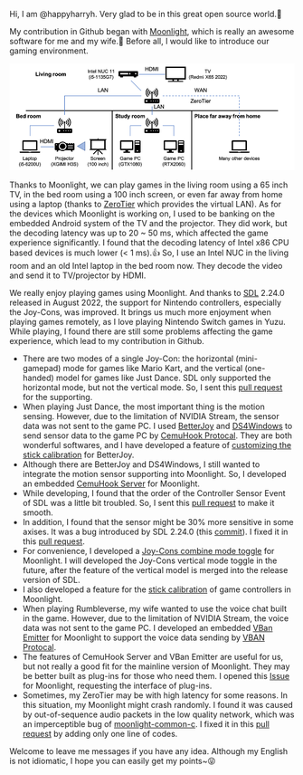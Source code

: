 Hi, I am @happyharryh. Very glad to be in this great open source world.🎉

My contribution in Github began with [Moonlight](https://github.com/moonlight-stream/moonlight-qt), which is really an awesome software for me and my wife.👏 Before all, I would like to introduce our gaming environment.

![gaming environment](https://github.com/happyharryh/happyharryh/raw/main/gaming_environment.png)

Thanks to Moonlight, we can play games in the living room using a 65 inch TV, in the bed room using a 100 inch screen, or even far away from home using a laptop (thanks to [ZeroTier](https://www.zerotier.com/) which provides the virtual LAN). As for the devices which Moonlight is working on, I used to be banking on the embedded Android system of the TV and the projector. They did work, but the decoding latency was up to 20 ~ 50 ms, which affected the game experience significantly. I found that the decoding latency of Intel x86 CPU based devices is much lower (< 1 ms).👍 So, I use an Intel NUC in the living room and an old Intel laptop in the bed room now. They decode the video and send it to TV/projector by HDMI.

We really enjoy playing games using Moonlight. And thanks to [SDL](https://github.com/libsdl-org/SDL) 2.24.0 released in August 2022, the support for Nintendo controllers, especially the Joy-Cons, was improved. It brings us much more enjoyment when playing games remotely, as I love playing Nintendo Switch games in Yuzu. While playing, I found there are still some problems affecting the game experience, which lead to my contribution in Github.

- There are two modes of a single Joy-Con: the horizontal (mini-gamepad) mode for games like Mario Kart, and the vertical (one-handed) model for games like Just Dance. SDL only supported the horizontal mode, but not the vertical mode. So, I sent this [pull request](https://github.com/libsdl-org/SDL/pull/6303) for the supporting.
- When playing Just Dance, the most important thing is the motion sensing. However, due to the limitation of NVIDIA Stream, the sensor data was not sent to the game PC. I used [BetterJoy](https://github.com/Davidobot/BetterJoy) and [DS4Windows](https://github.com/Ryochan7/DS4Windows) to send sensor data to the game PC by [CemuHook Protocal](https://github.com/v1993/cemuhook-protocol). They are both wonderful softwares, and I have developed a feature of [customizing the stick calibration](https://github.com/happyharryh/BetterJoy/tree/calibration-for-sticks) for BetterJoy.
- Although there are BetterJoy and DS4Windows, I still wanted to integrate the motion sensor supporting into Moonlight. So, I developed an embedded [CemuHook Server](https://github.com/happyharryh/moonlight-qt/tree/cemuhook-server) for Moonlight.
- While developing, I found that the order of the Controller Sensor Event of SDL was a little bit troubled. So, I sent this [pull request](https://github.com/libsdl-org/SDL/pull/6373) to make it smooth.
- In addition, I found that the sensor might be 30% more sensitive in some axises. It was a bug introduced by SDL 2.24.0 (this [commit](https://github.com/libsdl-org/SDL/commit/d7c07d6b09de6f9ae3c7bb3eb1765c7a10af4b3b)). I fixed it in this [pull request](https://github.com/libsdl-org/SDL/pull/6394).
- For convenience, I developed a [Joy-Cons combine mode toggle](https://github.com/happyharryh/moonlight-qt/tree/joy-con-combine-mode) for Moonlight. I will developed the Joy-Cons vertical mode toggle in the future, after the feature of the vertical model is merged into the release version of SDL.
- I also developed a feature for the [stick calibration](https://github.com/happyharryh/moonlight-qt/tree/stick-calibration) of game controllers in Moonlight.
- When playing Rumbleverse, my wife wanted to use the voice chat built in the game. However, due to the limitation of NVIDIA Stream, the voice data was not sent to the game PC. I developed an embedded [VBan Emitter](https://github.com/happyharryh/moonlight-qt/tree/vban-emitter) for Moonlight to support the voice data sending by [VBAN Protocal](https://vb-audio.com/Voicemeeter/vban.htm).
- The features of CemuHook Server and VBan Emitter are useful for us, but not really a good fit for the mainline version of Moonlight. They may be better built as plug-ins for those who need them. I opened this [Issue](https://github.com/moonlight-stream/moonlight-qt/issues/883) for Moonlight, requesting the interface of plug-ins.
- Sometimes, my ZeroTier may be with high latency for some reasons. In this situation, my Moonlight might crash randomly. I found it was caused by out-of-sequence audio packets in the low quality network, which was an imperceptible bug of [moonlight-common-c](https://github.com/moonlight-stream/moonlight-common-c). I fixed it in this [pull request](https://github.com/moonlight-stream/moonlight-common-c/pull/72) by adding only one line of codes.

Welcome to leave me messages if you have any idea. Although my English is not idiomatic, I hope you can easily get my points~😝
